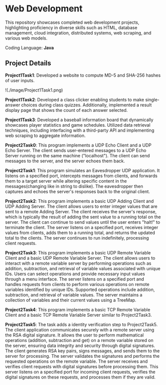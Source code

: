 # Web Development
This repository showcases completed web development projects, highlighting proficiency in diverse skills such as HTML, database management, cloud integration, distributed systems, web scraping, and various web models. 

Coding Language: **Java**


## Project Details
**Project1Task1**: Developed a website to compute MD-5 and SHA-256 hashes of user inputs.

!(./image/Project1Task1.png)

**Project1Task2**: Developed a class clicker enabling students to make single-answer choices during class quizzes. Additionally, implemented a result display page that shows the count of each answer selected.

**Project1Task3**: Developed a baseball information board that dynamically showcases player statistics and game schedules. Utilized data retrieval techniques, including interfacing with a third-party API and implementing web scraping to aggregate information.

**Project2Task0**: This program implements a UDP Echo Client and a UDP Echo Server. The client sends user-entered messages to a UDP Echo Server running on the same machine ("localhost"). The client can send messages to the server, and the server echoes them back.

**Project2Task1**: This program simulates an Eavesdropper UDP application. It listens on a specified port, intercepts messages from clients, and forwards them to a target server while altering specific content in the messages(changing like in string to dislike). The eavesdropper then captures and echoes the server's responses back to the original client.

**Project2Task2**: This program implements a basic UDP Adding Client and UDP Adding Server. The client allows users to enter integer values that are sent to a remote Adding Server. The client receives the server's response, which is typically the result of adding the sent value to a running total on the server. The client can continue to send values until the user enters "halt!" to terminate the client. The server listens on a specified port, receives integer values from clients, adds them to a running total, and returns the updated total to the clients. The server continues to run indefinitely, processing client requests.

**Project2Task3**: This program implements a basic UDP Remote Variable Client and a basic UDP Remote Variable Server. The client allows users to interact with a remote variable server by performing operations such as addition, subtraction, and retrieval of variable values associated with unique IDs. Users can select operations and provide necessary input values through a menu interface. The server listens on a specified port and handles requests from clients to perform various operations on remote variables identified by unique IDs. Supported operations include addition, subtraction, and retrieval of variable values. The server maintains a collection of variables and their current values using a TreeMap.

**Project2Task4**: This program implements a basic TCP Remote Variable Client and a basic TCP Remote Variable Server similar to Project2Task3.

**Project2Task5**: The task adds a identity verification step to Project2Task5. The client application communicates securely with a remote server using the RSA digital signature. It allows the user to perform mathematical operations (addition, subtraction and get) on a remote variable stored on the server, ensuring data integrity and security through digital signatures. The client generates RSA key pairs, signs messages, and sends them to the server for processing. The server validates the signatures and performs the requested operations on the remote variable. The server receives and verifies client requests with digital signatures before processing them. This server listens on a specified port for incoming client requests, verifies the digital signatures on these requests, and processes them if they are valid.

